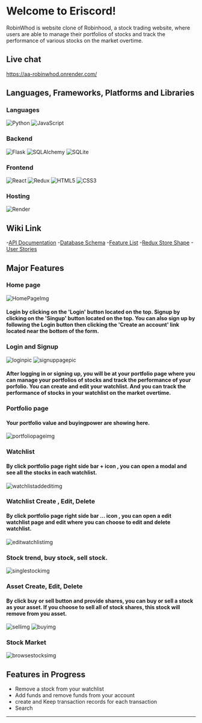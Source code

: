 # Welcome to Eriscord!

RobinWhod is  website clone of Robinhood, a stock trading website, where users are able to manage their portfolios of stocks and track the performance of various stocks on the market overtime.

## Live chat
https://aa-robinwhod.onrender.com/

## Languages, Frameworks, Platforms and Libraries
### Languages
![Python](https://img.shields.io/badge/python-3670A0?style=for-the-badge&logo=python&logoColor=ffdd54) ![JavaScript](https://img.shields.io/badge/javascript-%23323330.svg?style=for-the-badge&logo=javascript&logoColor=%23F7DF1E)

### Backend
![Flask](https://img.shields.io/badge/flask-%23000.svg?style=for-the-badge&logo=flask&logoColor=white) ![SQLAlchemy](https://img.shields.io/badge/SQLAlchemy-100000?style=for-the-badge&logo=sql&logoColor=BA1212&labelColor=AD0000&color=A90000) ![SQLite](https://img.shields.io/badge/sqlite-%2307405e.svg?style=for-the-badge&logo=sqlite&logoColor=white)

### Frontend
![React](https://img.shields.io/badge/react-%2320232a.svg?style=for-the-badge&logo=react&logoColor=%2361DAFB) ![Redux](https://img.shields.io/badge/redux-%23593d88.svg?style=for-the-badge&logo=redux&logoColor=white) ![HTML5](https://img.shields.io/badge/html5-%23E34F26.svg?style=for-the-badge&logo=html5&logoColor=white) ![CSS3](https://img.shields.io/badge/css3-%231572B6.svg?style=for-the-badge&logo=css3&logoColor=white)

### Hosting
![Render](https://img.shields.io/badge/Render-12100E?style=for-the-badge&logo=Render)

## Wiki Link
-[API Documentation](https://github.com/NYDF/RobinWhod/wiki/API-Documentation)
-[Database Schema](https://github.com/NYDF/RobinWhod/wiki/Database-Schema)
-[Feature List](https://github.com/NYDF/RobinWhod/wiki/Feature-List)
-[Redux Store Shape](https://github.com/NYDF/RobinWhod/wiki/Redux-Store-Shape)
-[User Stories](https://github.com/NYDF/RobinWhod/wiki/User-Stories)

## Major Features
### Home page
![HomePageImg](https://user-images.githubusercontent.com/105566877/205316098-963eb5d6-6dd4-41e3-8009-189d96e17966.png)


#### Login by clicking on the 'Login' button located on the top. Signup by clicking on the 'Singup' button located on the top. You can also sign up by following the Login button then clicking the 'Create an account' link located near the bottom of the form.
### Login and Signup
![loginpic](https://user-images.githubusercontent.com/105566877/205316122-94a0f496-9855-454c-865a-e0ec8d9e8a0a.png)
![signuppagepic](https://user-images.githubusercontent.com/105566877/205316133-e3bc2711-0415-472b-932b-a684ffaaf90d.png)


#### After logging in or signing up, you will be at your portfolio page where you can manage your portfolios of stocks and track the performance of your porfolio. You can create and edit your watchlist. And you can track the performance of stocks in your watchlist on the market overtime.

### Portfolio page
#### Your portfolio value and buyingpower are showing here.
![portfoliopageimg](https://user-images.githubusercontent.com/105566877/205316179-1e2ee44d-83bd-49b1-a589-b9e189555183.png)


### Watchlist
#### By click portfolio page right side bar + icon , you can open a modal and see all the stocks in each watchlist.
![watchlistaddeditimg](https://user-images.githubusercontent.com/105566877/205316207-8bddd953-2651-4c41-9509-3118ebba49fa.png)



### Watchlist  Create , Edit, Delete
#### By click portfolio page right side bar ... icon , you can open a edit watchlist page and edit where you can choose to edit and delete watchlist.
![editwatchlistimg](https://user-images.githubusercontent.com/105566877/205316238-0363a6f4-c06d-46d2-9d8a-c905ba896fe9.png)




### Stock trend, buy stock, sell stock.
![singlestockimg](https://user-images.githubusercontent.com/105566877/205316438-c13ce323-4f1d-4b94-9075-22a9049d45b8.png)

### Asset  Create, Edit, Delete
#### By click buy or sell button and provide shares, you can buy or sell a stock as your asset. If you choose to sell all of stock shares, this stock will remove from you asset.
![sellimg](https://user-images.githubusercontent.com/105566877/205316455-faf3e119-3441-476e-a0dc-4f03a4163053.png)
![buyimg](https://user-images.githubusercontent.com/105566877/205316463-afdaaa7b-17c2-4ba1-9c89-747c407d9f5a.png)

### Stock Market
![browsestocksimg](https://user-images.githubusercontent.com/105566877/205316565-b3a52e93-1fa0-48bd-a759-f5c2818a1195.png)


 ## Features in Progress
* Remove a stock from your watchlist
* Add funds and remove funds from your account
* create and Keep transaction records for each transaction
* Search
***
